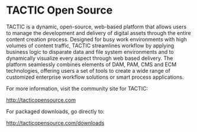 TACTIC Open Source
==================


TACTIC is a dynamic, open-source, web-based platform that allows users to manage the development and delivery of digital
assets through the entire content creation process. Designed for busy work environments with high volumes of content
traffic, TACTIC streamlines workflow by applying business logic to disparate data and file system environments and to
dynamically visualize every aspect through web based delivery. The platform seamlessly combines elements of DAM, PAM, CMS
and ECM technologies, offering users a set of tools to create a wide range of customized enterprise workflow solutions or
smart process applications.

For more information, visit the community site for TACTIC:

http://tacticopensource.com

For packaged downloads, go directly to:

http://tacticopensource.com/downloads

